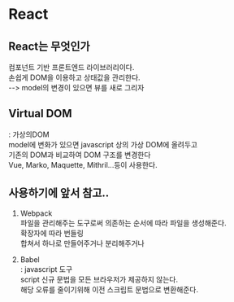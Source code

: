 # React

## React는 무엇인가
컴포넌트 기반 프론트엔드 라이브러리이다.  
손쉽게 DOM을 이용하고 상태값을 관리한다.  
--> model의 변경이 있으면 뷰를 새로 그리자

## Virtual DOM
: 가상의DOM   
model에 변화가 있으면 javascript 상의 가상 DOM에 올려두고  
기존의 DOM과 비교하여 DOM 구조를 변경한다  
Vue, Marko, Maquette, Mithril...등이 사용한다.  

## 사용하기에 앞서 참고..
1. Webpack        
파일을 관리해주는 도구로써 의존하는 순서에 따라 파일을 생성해준다.   
확장자에 따라 번들링  
합쳐서 하나로 만들어주거나 분리해주거나  

2. Babel        
: javascript 도구  
script 신규 문법을 모든 브라우저가 제공하지 않는다.  
해당 오류를 줄이기위해 이전 스크립트 문법으로 변환해준다.  
 